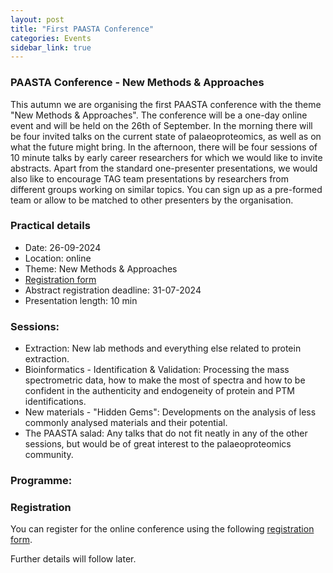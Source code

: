 ```yaml
---
layout: post
title: "First PAASTA Conference"
categories: Events
sidebar_link: true
---
```


### PAASTA Conference - New Methods & Approaches
This autumn we are organising the first PAASTA conference with the theme "New Methods & Approaches".
The conference will be a one-day online event and will be held on the 26th of September. 
In the morning there will be four invited talks on the current state of palaeoproteomics, as well as on what the future might bring. In the afternoon, there will be four sessions of 10 minute talks by early career researchers for which we would like to invite abstracts. Apart from the standard one-presenter presentations, we would also like to encourage TAG team presentations by researchers from different groups working on similar topics. You can sign up as a pre-formed team or allow to be matched to other presenters by the organisation.

### Practical details
- Date: 26-09-2024
- Location: online
- Theme: New Methods & Approaches
- [Registration form](https://docs.google.com/forms/d/e/1FAIpQLSfxJJ9O092rZfmcCM3b8w38vozN2pZvyPs71arx8HV1OCNLVw/viewform)
- Abstract registration deadline: 31-07-2024
- Presentation length: 10 min

### Sessions:
- Extraction:
New lab methods and everything else related to protein extraction.
- Bioinformatics - Identification & Validation:
Processing the mass spectrometric data, how to make the most of spectra and how to be confident in the authenticity and endogeneity of protein and PTM identifications.
- New materials - "Hidden Gems":
Developments on the analysis of less commonly analysed materials and their potential.
- The PAASTA salad:
Any talks that do not fit neatly in any of the other sessions, but would be of great interest to the palaeoproteomics community.

### Programme:
<!-- <iframe src="https://raw.githubusercontent.com/JD-PalaeoProteo/PAASTA-community/assets/files/PAASTA_conf_programme_v1.pdf" width="100%" height="600px"></iframe> -->
<!-- <iframe src="https://drive.google.com/drive/folders/13qkhE-wfQ45rrXuFSXRuHaiuDunWVgUG/preview" width="100%" height="600px"></iframe> -->

<object data="assets/files/PAASTA_conf_programme_v1.pdf" width="1000" height="1000" type='application/pdf'/>

<!-- <embed src="/workspace/paasta-community.github.io/assets/files/PAASTA_conf_programme_v1.pdf" type="application/pdf" /> -->

<!-- {% pdf url="/assets/files/PAASTA_conf_programme_v1.pdf" %} -->

### Registration
You can register for the online conference using the following [registration form](https://docs.google.com/forms/d/e/1FAIpQLSfxJJ9O092rZfmcCM3b8w38vozN2pZvyPs71arx8HV1OCNLVw/viewform).

Further details will follow later.